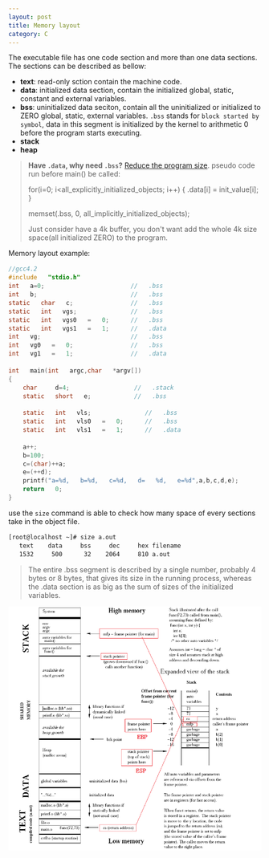 ```yaml
---
layout: post
title: Memory layout
category: C
---
```

The executable file has one code section and more than one data sections. The sections can be described as bellow:

- **text**: read-only sction contain the machine code.
- **data**: initialized data section, contain the initialized global, static, constant and external variables.
- **bss**: uninitialized data seciton, contain all the uninitialized or initialized to ZERO global, static, external variables. `.bss` stands for `block started by symbol`, data in this segment is initialized by the kernel to arithmetic 0 before the program starts executing.
- **stack**
- **heap**

> **Have `.data`, why need `.bss`?**
>[Reduce the program size](http://stackoverflow.com/questions/9535250/why-is-the-bss-segment-required).
>pseudo code run before main() be called:
>
>   for(i=0; i<all_explicitly_initialized_objects; i++)
>   {
>       .data[i] = init_value[i];
>   }
>
>   memset(.bss, 0, all_implicitly_initialized_objects);
>
>Just consider have a 4k buffer, you don't want add the whole 4k size space(all initialized ZERO) to the program. 

Memory layout example:
```c
//gcc4.2
#include   "stdio.h"   
int   a=0;                        //   .bss   
int   b;                          //   .bss   
static   char   c;                //   .bss   
static   int   vgs;               //   .bss   
static   int   vgs0   =   0;      //   .bss   
static   int   vgs1   =   1;      //   .data   
int   vg;                         //   .bss   
int   vg0   =   0;                //   .bss   
int   vg1   =   1;                //   .data   

int   main(int   argc,char   *argv[])   
{   
    char     d=4;                  //   .stack
    static   short   e;            //   .bss   

    static   int   vls;               //   .bss   
    static   int   vls0   =   0;      //   .bss   
    static   int   vls1   =   1;      //   .data   

    a++;
    b=100;
    c=(char)++a;
    e=(++d);  
    printf("a=%d,   b=%d,   c=%d,   d=   %d,   e=%d",a,b,c,d,e);   
    return   0;   
}   
```

use the `size` command is able to check how many space of every sections take in the object file.
```sh
[root@localhost ~]# size a.out 
   text    data     bss     dec     hex filename
   1532     500      32    2064     810 a.out
```
>The entire .bss segment is described by a single number, probably 4 bytes or 8 bytes, that gives its size in the running process, whereas the .data section is as big as the sum of sizes of the initialized variables. 


![memory layout](/res/img/memory_layout_of_c.png)

